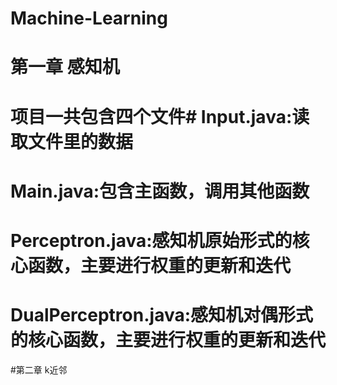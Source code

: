 # Machine-Learning
# 第一章 感知机
# 项目一共包含四个文件# Input.java:读取文件里的数据
# Main.java:包含主函数，调用其他函数
# Perceptron.java:感知机原始形式的核心函数，主要进行权重的更新和迭代
# DualPerceptron.java:感知机对偶形式的核心函数，主要进行权重的更新和迭代
#第二章 k近邻

